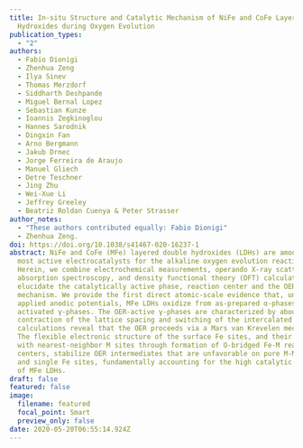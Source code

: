 ```yaml
---
title: In-situ Structure and Catalytic Mechanism of NiFe and CoFe Layered Double
  Hydroxides during Oxygen Evolution
publication_types:
  - "2"
authors:
  - Fabio Dionigi
  - Zhenhua Zeng
  - Ilya Sinev
  - Thomas Merzdorf
  - Siddharth Deshpande
  - Miguel Bernal Lopez
  - Sebastian Kunze
  - Ioannis Zegkinoglou
  - Hannes Sarodnik
  - Dingxin Fan
  - Arno Bergmann
  - Jakub Drnec
  - Jorge Ferreira de Araujo
  - Manuel Gliech
  - Detre Teschner
  - Jing Zhu
  - Wei-Xue Li
  - Jeffrey Greeley
  - Beatriz Roldan Cuenya & Peter Strasser
author_notes:
  - "These authors contributed equally: Fabio Dionigi"
  - Zhenhua Zeng.
doi: https://doi.org/10.1038/s41467-020-16237-1
abstract: NiFe and CoFe (MFe) layered double hydroxides (LDHs) are among the
  most active electrocatalysts for the alkaline oxygen evolution reaction (OER).
  Herein, we combine electrochemical measurements, operando X-ray scattering and
  absorption spectroscopy, and density functional theory (DFT) calculations to
  elucidate the catalytically active phase, reaction center and the OER
  mechanism. We provide the first direct atomic-scale evidence that, under
  applied anodic potentials, MFe LDHs oxidize from as-prepared α-phases to
  activated γ-phases. The OER-active γ-phases are characterized by about 8%
  contraction of the lattice spacing and switching of the intercalated ions. DFT
  calculations reveal that the OER proceeds via a Mars van Krevelen mechanism.
  The flexible electronic structure of the surface Fe sites, and their synergy
  with nearest-neighbor M sites through formation of O-bridged Fe-M reaction
  centers, stabilize OER intermediates that are unfavorable on pure M-M centers
  and single Fe sites, fundamentally accounting for the high catalytic activity
  of MFe LDHs.
draft: false
featured: false
image:
  filename: featured
  focal_point: Smart
  preview_only: false
date: 2020-05-20T06:55:14.924Z
---
```

